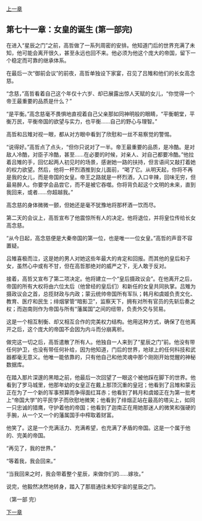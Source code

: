 [上一章](70-星辰之门.md)

## 第七十一章：女皇的诞生 (第一部完)

在进入“星辰之门”之前，高哲做了一系列周密的安排。他知道门后的世界充满了未知，他可能会离开很久，甚至永远也回不来。他必须为他这个庞大的帝国，留下一个稳定而可靠的继承体系。

在最后一次“御前会议”的前夜，高哲单独设下家宴，召见了吕雉和他们的长女高念慈。

“念慈，”高哲看着自己这个年仅十六岁、却已展露出惊人天赋的女儿，“你觉得一个帝王最重要的品质是什么？”

“是平衡。”高念慈毫不畏惧地直视着自己父亲那如同神明般的眼睛，“平衡朝堂，平衡万民，平衡帝国的欲望与实力，也平衡……自己的野心与理智。”

高哲和吕雉对视一眼，都从对方眼中看到了欣慰和一丝不易察觉的警惕。

“说得好。”高哲点了点头，“但你只说对了一半。帝王最重要的品质，是冷酷。是对敌人冷酷，对臣子冷酷，甚至……在必要的时候，对亲人、对自己都要冷酷。”他拉着吕雉的手，回忆起两人初见时的场景，感谢她一路的扶持，但言语间又敲打着她的权力欲望。然后，他将一杯烈酒推到女儿面前，“喝了它。从明天起，你将不再是我的女儿，而是帝国的女皇。帝王之路就是一杯烈酒，入口辛辣，回味无穷，但最易醉人。你要学会品尝它，而不是被它吞噬。你将背负起这个文明的未来，直到我回来，或者……你超越我。”

高念慈的身体微微一颤，但她还是毫不犹豫地将那杯酒一饮而尽。

第二天的会议上，高哲宣布了他震惊所有人的决定。他将退位，并将皇位传给长女高念慈。

“从今日起，高念慈便是大秦帝国的第一位，也是唯一一位女皇。”高哲的声音不容置疑。

吕雉喜极而泣，这是她的男人对她这些年最大的肯定和回报。而其他的皇后和子女，虽然心中或有不甘，但在高哲那绝对的威严之下，无人敢于反对。

接着，高哲又宣布了第二项决定。他将建立一个“皇后摄政议会”。在他离开之后，帝国的所有大权将由六位太后（他曾经的皇后们）和新任的女皇共同执掌。吕雉为摄政议会之首，总揽财政与内政；蒙云统帅帝国所有军队；韩月和虞姬负责文化、教育、医疗和民生；绯烟掌管“暗影卫”，监察天下，拥有对所有官员的先斩后奏之权；而迦南则作为帝国与所有“藩属国”之间的纽带，负责外交与贸易。

这是一个相互制衡、却又相互合作的完美权力结构。他用这种方式，确保了在他离开之后，这个庞大的帝国不会因为内斗而分崩离析。

做完这一切之后，高哲遣散了所有人。他独自一人来到了“星辰之门”前。他没有带任何护卫，也没有带任何补给，因为他知道，门后的世界，地球上的任何科技和武器都毫无意义。他唯一能依靠的，只有他自己和他灵魂中那个刚刚开始觉醒的神秘数据库。

在踏入那片深邃的黑暗之前，他最后一次回望了一眼这个被他踩在脚下的世界。他看到了罗马城里，他那年幼的女皇正在戴上那顶沉重的皇冠；他看到了吕雉和蒙云正在为了一个新的军事预算而争得面红耳赤；他看到了韩月和虞姬正在为第一批考上“帝国大学”的平民学子而欣慰地微笑；他看到了绯烟正站在最高的塔尖上，如同一只忠诚的猎鹰，守护着他的帝国；他看到了迦南正在用她那迷人的微笑和强硬的手腕，从一个又一个的藩属国手中榨取着财富。

他笑了。这是一个充满活力、充满希望，也充满了矛盾的帝国。这是一个属于他的、完美的帝国。

“再见了，我的世界。”

“等着我，我会回来。”

“当我回来之时，我会带着整个星辰，来做你们的……嫁妆。”

说完，他毅然决然地转身，踏入了那扇通往未知宇宙的星辰之门。

（第一部 完）

[下一章](72-女皇的棋盘.md)
